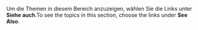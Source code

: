 <span data-ttu-id="61d58-101">Um die Themen in diesem Bereich anzuzeigen, wählen Sie die Links unter **Siehe auch**.</span><span class="sxs-lookup"><span data-stu-id="61d58-101">To see the topics in this section, choose the links under **See Also**.</span></span>